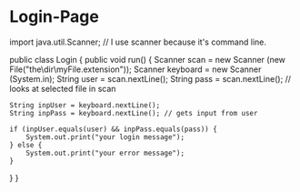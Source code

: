 # Login-Page
import java.util.Scanner; // I use scanner because it's command line.

public class Login {
public void run() {
    Scanner scan = new Scanner (new File("the\\dir\\myFile.extension"));
    Scanner keyboard = new Scanner (System.in);
    String user = scan.nextLine();
    String pass = scan.nextLine(); // looks at selected file in scan

    String inpUser = keyboard.nextLine();
    String inpPass = keyboard.nextLine(); // gets input from user

    if (inpUser.equals(user) && inpPass.equals(pass)) {
        System.out.print("your login message");
    } else {
        System.out.print("your error message");
    }
}
} 
